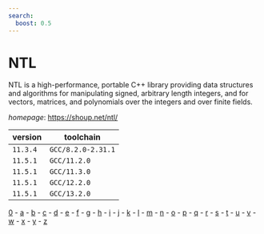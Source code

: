 ```yaml
---
search:
  boost: 0.5
---
```

# NTL

NTL is a high-performance, portable C++ library providing data structures and algorithms for manipulating signed, arbitrary length integers, and for vectors, matrices, and polynomials over the integers and over finite fields.

*homepage*: <https://shoup.net/ntl/>

version | toolchain
--------|----------
``11.3.4`` | ``GCC/8.2.0-2.31.1``
``11.5.1`` | ``GCC/11.2.0``
``11.5.1`` | ``GCC/11.3.0``
``11.5.1`` | ``GCC/12.2.0``
``11.5.1`` | ``GCC/13.2.0``

[0](../0/index.md) - [a](../a/index.md) - [b](../b/index.md) - [c](../c/index.md) - [d](../d/index.md) - [e](../e/index.md) - [f](../f/index.md) - [g](../g/index.md) - [h](../h/index.md) - [i](../i/index.md) - [j](../j/index.md) - [k](../k/index.md) - [l](../l/index.md) - [m](../m/index.md) - [n](../n/index.md) - [o](../o/index.md) - [p](../p/index.md) - [q](../q/index.md) - [r](../r/index.md) - [s](../s/index.md) - [t](../t/index.md) - [u](../u/index.md) - [v](../v/index.md) - [w](../w/index.md) - [x](../x/index.md) - [y](../y/index.md) - [z](../z/index.md)

